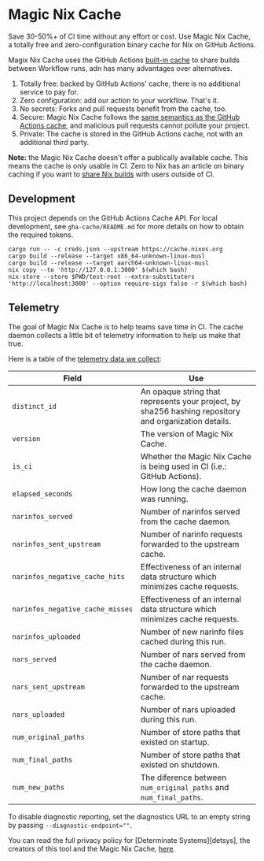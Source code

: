 # Magic Nix Cache

Save 30-50%+ of CI time without any effort or cost.
Use Magic Nix Cache, a totally free and zero-configuration binary cache for Nix on GitHub Actions.

Magix Nix Cache uses the GitHub Actions [built-in cache][ghacache] to share builds between Workflow runs, adn has many advantages over alternatives.

1. Totally free: backed by GitHub Actions' cache, there is no additional service to pay for.
1. Zero configuration: add our action to your workflow. That's it.
1. No secrets: Forks and pull requests benefit from the cache, too.
1. Secure: Magic Nix Cache follows the [same semantics as the GitHub Actions cache][semantics], and malicious pull requests cannot pollute your project.
1. Private: The cache is stored in the GitHub Actions cache, not with an additional third party.

**Note:** the Magic Nix Cache doesn't offer a publically available cache.
This means the cache is only usable in CI.
Zero to Nix has an article on binary caching if you want to [share Nix builds][z2ncache] with users outside of CI.

## Development

This project depends on the GitHub Actions Cache API.
For local development, see `gha-cache/README.md` for more details on how to obtain the required tokens.

```
cargo run -- -c creds.json --upstream https://cache.nixos.org
cargo build --release --target x86_64-unknown-linux-musl
cargo build --release --target aarch64-unknown-linux-musl
nix copy --to 'http://127.0.0.1:3000' $(which bash)
nix-store --store $PWD/test-root --extra-substituters 'http://localhost:3000' --option require-sigs false -r $(which bash)
```


## Telemetry

The goal of Magic Nix Cache is to help teams save time in CI.
The cache daemon collects a little bit of telemetry information to help us make that true.

Here is a table of the [telemetry data we collect][telemetry]:

| Field                            | Use                                                                                                    |
| -------------------------------- | ------------------------------------------------------------------------------------------------------ |
| `distinct_id`                    | An opaque string that represents your project, by sha256 hashing repository and organization details.  |
| `version`                        | The version of Magic Nix Cache.                                                                        |
| `is_ci`                          | Whether the Magic Nix Cache is being used in CI (i.e.: GitHub Actions).                                |
| `elapsed_seconds`                | How long the cache daemon was running.                                                                 |
| `narinfos_served`                | Number of narinfos served from the cache daemon.                                                       |
| `narinfos_sent_upstream`         | Number of narinfo requests forwarded to the upstream cache.                                            |
| `narinfos_negative_cache_hits`   | Effectiveness of an internal data structure which minimizes cache requests.                            |
| `narinfos_negative_cache_misses` | Effectiveness of an internal data structure which minimizes cache requests.                            |
| `narinfos_uploaded`              | Number of new narinfo files cached during this run.                                                    |
| `nars_served`                    | Number of nars served from the cache daemon.                                                           |
| `nars_sent_upstream`             | Number of nar requests forwarded to the upstream cache.                                                |
| `nars_uploaded`                  | Number of nars uploaded during this run.                                                               |
| `num_original_paths`             | Number of store paths that existed on startup.                                                         |
| `num_final_paths`                | Number of store paths that existed on shutdown.                                                        |
| `num_new_paths`                  | The diference between `num_original_paths` and `num_final_paths`.                                      |

To disable diagnostic reporting, set the diagnostics URL to an empty string by passing `--diagnostic-endpoint=""`.

You can read the full privacy policy for [Determinate Systems][detsys], the creators of this tool and the Magic Nix Cache, [here][privacy].

[ghacache]: https://docs.github.com/en/actions/using-workflows/caching-dependencies-to-speed-up-workflows
[privacy]: https://determinate.systems/privacy
[telemetry]: https://github.com/DeterminateSystems/magic-nix-cache/blob/main/src/telemetry.rs
[semantics]: https://docs.github.com/en/actions/using-workflows/caching-dependencies-to-speed-up-workflows#restrictions-for-accessing-a-cache
[z2ncache]: https://zero-to-nix.com/concepts/caching#binary-caches
